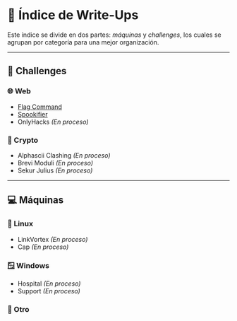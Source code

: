 # 📂 Índice de Write-Ups
Este índice se divide en dos partes: *máquinas* y *challenges*, los cuales se agrupan por categoría para una mejor organización.

---

## 🧩 Challenges

### 🌐 Web
- [Flag Command](https://medium.com/@pablo13villalobos/hack-the-box-flag-command-walkthrough-es-4c4e26521d61)
- [Spookifier](https://medium.com/@pablo13villalobos/hack-the-box-spookifier-walkthrough-es-6c1fef95d1fe)
- OnlyHacks *(En proceso)*

### 🔐 Crypto
- Alphascii Clashing *(En proceso)*
- Brevi Moduli *(En proceso)*
- Sekur Julius *(En proceso)*

---

## 💻 Máquinas

### 🐧 Linux
- LinkVortex *(En proceso)*
- Cap *(En proceso)*

### 🪟 Windows
- Hospital *(En proceso)*
- Support *(En proceso)*

### 🧪 Otro
